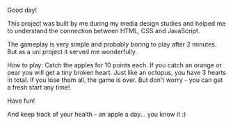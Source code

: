 Good day!

This project was built by me during my media design studies and helped me to understand the connection between HTML, CSS and JavaScript. 

The gameplay is very simple and probably boring to play after 2 minutes. But as a uni project it served me wonderfully. 

How to play:
Catch the apples for 10 points each. 
If you catch an orange or pear you will get a tiny broken heart.
Just like an octopus, you have 3 hearts in total. 
If you lose them all, the game is over. 
But don't worry - you can get a fresh start any time!

Have fun!

And keep track of your health - an apple a day... you know it :)
